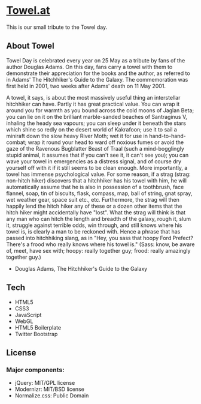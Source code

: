 # [Towel.at](http://towel.at)

This is our small tribute to the Towel day.

## About Towel

Towel Day is celebrated every year on 25 May as a tribute by fans of the author Douglas Adams. On this day, fans carry a towel with them to demonstrate their appreciation for the books and the author, as referred to in Adams' The Hitchhiker's Guide to the Galaxy. The commemoration was first held in 2001, two weeks after Adams' death on 11 May 2001.

A towel, it says, is about the most massively useful thing an interstellar hitchhiker can have. Partly it has great practical value. You can wrap it around you for warmth as you bound across the cold moons of Jaglan Beta; you can lie on it on the brilliant marble-sanded beaches of Santraginus V, inhaling the heady sea vapours; you can sleep under it beneath the stars which shine so redly on the desert world of Kakrafoon; use it to sail a miniraft down the slow heavy River Moth; wet it for use in hand-to-hand-combat; wrap it round your head to ward off noxious fumes or avoid the gaze of the Ravenous Bugblatter Beast of Traal (such a mind-bogglingly stupid animal, it assumes that if you can't see it, it can't see you); you can wave your towel in emergencies as a distress signal, and of course dry yourself off with it if it still seems to be clean enough.
More importantly, a towel has immense psychological value. For some reason, if a strag (strag: non-hitch hiker) discovers that a hitchhiker has his towel with him, he will automatically assume that he is also in possession of a toothbrush, face flannel, soap, tin of biscuits, flask, compass, map, ball of string, gnat spray, wet weather gear, space suit etc., etc. Furthermore, the strag will then happily lend the hitch hiker any of these or a dozen other items that the hitch hiker might accidentally have "lost". What the strag will think is that any man who can hitch the length and breadth of the galaxy, rough it, slum it, struggle against terrible odds, win through, and still knows where his towel is, is clearly a man to be reckoned with.
Hence a phrase that has passed into hitchhiking slang, as in "Hey, you sass that hoopy Ford Prefect? There's a frood who really knows where his towel is." (Sass: know, be aware of, meet, have sex with; hoopy: really together guy; frood: really amazingly together guy.)
- Douglas Adams, The Hitchhiker's Guide to the Galaxy

## Tech

* HTML5
* CSS3
* JavaScript
* WebGL
* HTML5 Boilerplate
* Twitter Bootstrap

## License

### Major components:

* jQuery: MIT/GPL license
* Modernizr: MIT/BSD license
* Normalize.css: Public Domain